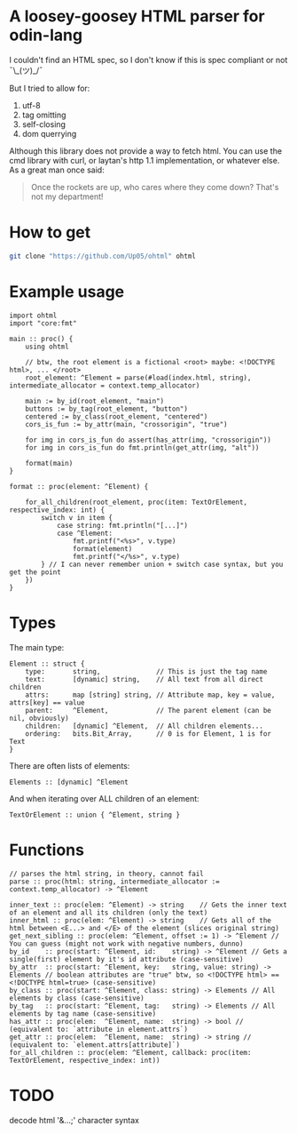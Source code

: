 # A loosey-goosey HTML parser for odin-lang

I couldn't find an HTML spec, so I don't know if this is spec compliant or not ¯\\\_(ツ)\_/¯

But I tried to allow for:
1. utf-8
2. tag omitting
3. self-closing
4. dom querrying

Although this library does not provide a way to fetch html.
You can use the cmd library with curl, or laytan's http 1.1 implementation, or whatever else.
As a great man once said:  
> Once the rockets are up, who cares where they come down? That's not my department!

# How to get
```sh
git clone "https://github.com/Up05/ohtml" ohtml
```

# Example usage

```odin
import ohtml
import "core:fmt"

main :: proc() {
    using ohtml        

    // btw, the root element is a fictional <root> maybe: <!DOCTYPE html>, ... </root>
    root_element: ^Element = parse(#load(index.html, string), intermediate_allocator = context.temp_allocator) 
    
    main := by_id(root_element, "main")
    buttons := by_tag(root_element, "button")
    centered := by_class(root_element, "centered")
    cors_is_fun := by_attr(main, "crossorigin", "true")

    for img in cors_is_fun do assert(has_attr(img, "crossorigin"))
    for img in cors_is_fun do fmt.println(get_attr(img, "alt"))
    
    format(main)
}

format :: proc(element: ^Element) {

    for_all_children(root_element, proc(item: TextOrElement, respective_index: int) { 
        switch v in item {
            case string: fmt.println("[...]")
            case ^Element: 
                fmt.printf("<%s>", v.type)
                format(element)
                fmt.printf("</%s>", v.type)
        } // I can never remember union + switch case syntax, but you get the point
    })
}

```

# Types

The main type:
```odin
Element :: struct {
    type:       string,              // This is just the tag name
    text:       [dynamic] string,    // All text from all direct children
    attrs:      map [string] string, // Attribute map, key = value, attrs[key] == value
    parent:     ^Element,            // The parent element (can be nil, obviously)
    children:   [dynamic] ^Element,  // All children elements...
    ordering:   bits.Bit_Array,      // 0 is for Element, 1 is for Text
}
```

There are often lists of elements:
```odin
Elements :: [dynamic] ^Element
```

And when iterating over ALL children of an element:
```odin
TextOrElement :: union { ^Element, string }
```

# Functions

```odin
// parses the html string, in theory, cannot fail
parse :: proc(html: string, intermediate_allocator := context.temp_allocator) -> ^Element

inner_text :: proc(elem: ^Element) -> string    // Gets the inner text of an element and all its children (only the text)
inner_html :: proc(elem: ^Element) -> string    // Gets all of the html between <E...> and </E> of the element (slices original string)
get_next_sibling :: proc(elem: ^Element, offset := 1) -> ^Element // You can guess (might not work with negative numbers, dunno)   
by_id    :: proc(start: ^Element, id:    string) -> ^Element // Gets a single(first) element by it's id attribute (case-sensitive)
by_attr  :: proc(start: ^Element, key:   string, value: string) -> Elements // boolean attributes are "true" btw, so <!DOCTYPE html> == <!DOCTYPE html=true> (case-sensitive)
by_class :: proc(start: ^Element, class: string) -> Elements // All elements by class (case-sensitive)
by_tag   :: proc(start: ^Element, tag:   string) -> Elements // All elements by tag name (case-sensitive)
has_attr :: proc(elem:  ^Element, name:  string) -> bool // (equivalent to: `attribute in element.attrs`)
get_attr :: proc(elem:  ^Element, name:  string) -> string // (equivalent to: `element.attrs[attribute]`)
for_all_children :: proc(elem: ^Element, callback: proc(item: TextOrElement, respective_index: int))
```

# TODO

decode html '&...;' character syntax
